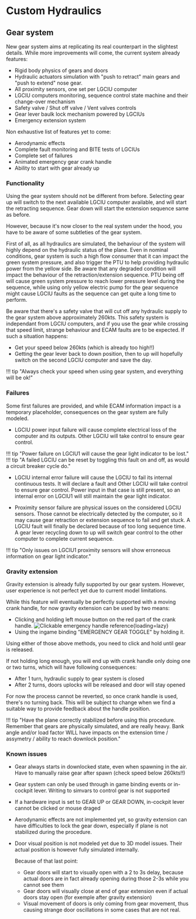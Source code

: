 # Custom Hydraulics

## Gear system
New gear system aims at replicating its real counterpart in the slightest details. While more improvements will come, the current system already features:

- Rigid body physics of gears and doors
- Hydraulic actuators simulation with "push to retract" main gears and "push to extend" nose gear. 
- All proximity sensors, one set per LGCIU computer
- LGCIU computers monitoring, sequence control state machine and their change-over mechanism
- Safety valve / Shut off valve / Vent valves controls
- Gear lever baulk lock mechanism powered by LGCIUs
- Emergency extension system

Non exhaustive list of features yet to come:

- Aerodynamic effects
- Complete fault monitoring and BITE tests of LGCIUs
- Complete set of failures
- Animated emergency gear crank handle
- Ability to start with gear already up

### Functionality
Using the gear system should not be different from before. Selecting gear up will switch to the next available LGCIU computer available, and will start the retracting sequence. Gear down will start the extension sequence same as before.

However, because it's now closer to the real system under the hood, you have to be aware of some subtleties of the gear system.

First of all, as all hydraulics are simulated, the behaviour of the system will highly depend on the hydraulic status of the plane. Even in nominal conditions, gear system is such a high flow consumer that it can impact the green system pressure, and also trigger the PTU to help providing hydraulic power from the yellow side. Be aware that any degraded condition will impact the behaviour of the retraction/extension sequence. PTU being off will cause green system pressure to reach lower pressure level during the sequence, while using only yellow electric pump for the gear sequence might cause LGCIU faults as the sequence can get quite a long time to perform.

Be aware that there's a safety valve that will cut off any hydraulic supply to the gear system above approximately 260kts. This safety system is independant from LGCIU computers, and if you use the gear while crossing that speed limit, strange behaviour and ECAM faults are to be expected. 
If such a situation happens:

- Get your speed below 260kts (which is already too high!!)
- Getting the gear lever back to down position, then to up will hopefully switch on the second LGCIU computer and save the day.

!!! tip "Always check your speed when using gear system, and everything will be ok!"  

### Failures
Some first failures are provided, and while ECAM information impact is a temporary placeholder, consequences on the gear system are fully modeled.

- LGCIU power input failure will cause complete electrical loss of the computer and its outputs. Other LGCIU will take control to ensure gear control. 

!!! tip "Power failure on LGCIU1 will cause the gear light indicator to be lost."
!!! tip "A failed LGCIU can be reset by toggling this fault on and off, as would a circuit breaker cycle do."

- LGCIU internal error failure will cause the LGCIU to fail its internal continuous tests. It will declare a fault and Other LGCIU will take control to ensure gear control. Power input in that case is still present, so an internal error on LGCIU1 will still maintain the gear light indicator.

- Proximity sensor failure are physical issues on the considered LGCIU sensors. Those cannot be electrically detected by the computer, so it may cause gear retraction or extension sequence to fail and get stuck. A LGCIU fault will finally be declared because of too long sequence time. A gear lever recycling down to up will switch gear control to the other computer to complete current sequence.

!!! tip "Only issues on LGCIU1 proximity sensors will show erroneous information on gear light indicator."


### Gravity extension
Gravity extension is already fully supported by our gear system. However, user experience is not perfect yet due to current model limitations.

While this feature will eventually be perfectly supported with a moving crank handle, for now gravity extension can be used by two means:

- Clicking and holding left mouse button on the red part of the crank handle.
![Clickable emergency handle reference](../assets/custom-hydraulics/gear/emergency_input.png "Clickable emergency handle reference"){loading=lazy}
- Using the ingame binding "EMERGENCY GEAR TOGGLE" by holding it.
  
Using either of those above methods, you need to click and hold until gear is released. 

If not holding long enough, you will end up with crank handle only doing one or two turns, which will have following consequences:

- After 1 turn, hydraulic supply to gear system is closed
- After 2 turns, doors uplocks will be released and door will stay opened

For now the process cannot be reverted, so once crank handle is used, there's no turning back. This will be subject to change when we find a suitable way to provide feedback about the handle position.

!!! tip "Have the plane correctly stabilized before using this procedure. Remember that gears are physically simulated, and are really heavy. Bank angle and/or load factor WILL have impacts on the extension time / assymetry / ability to reach downlock position."  

### Known issues
- Gear always starts in downlocked state, even when spawning in the air. Have to manually raise gear after spawn (check speed below 260kts!!)
- Gear system can only be used through in game binding events or in-cockpit lever. Writing to simvars to control gear is not supported
- If a hardware input is set to GEAR UP or GEAR DOWN, in-cockpit lever cannot be clicked or mouse draged
- Aerodynamic effects are not implemented yet, so gravity extension can have difficulties to lock the gear down, especially if plane is not stabilized during the procedure.

- Door visual position is not modeled yet due to 3D model issues. Their actual position is however fully simulated internally.

  Because of that last point:
  
   - Gear doors will start to visually open with a 2 to 3s delay, because actual doors are in fact already opening during those 2-3s while you cannot see them
   - Gear doors will visually close at end of gear extension even if actual doors stay open (for exemple after gravity extension)
   - Visual movement of doors is only coming from gear movement, thus causing strange door oscillations in some cases that are not real.

